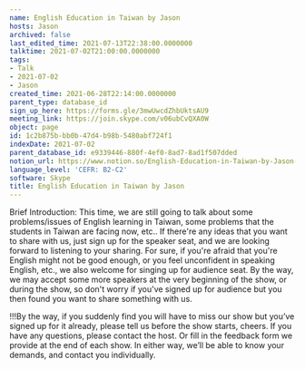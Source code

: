 ```yaml
---
name: English Education in Taiwan by Jason
hosts: Jason
archived: false
last_edited_time: 2021-07-13T22:38:00.0000000
talktime: 2021-07-02T21:00:00.0000000
tags:
- Talk
- 2021-07-02
- Jason
created_time: 2021-06-28T22:14:00.0000000
parent_type: database_id
sign_up_here: https://forms.gle/3mwUwcdZhbUktsAU9
meeting_link: https://join.skype.com/v06ubCvQXA0W
object: page
id: 1c2b875b-bb0b-47d4-b98b-5480abf724f1
indexDate: 2021-07-02
parent_database_id: e9339446-880f-4ef0-8ad7-8ad1f507dded
notion_url: https://www.notion.so/English-Education-in-Taiwan-by-Jason-1c2b875bbb0b47d4b98b5480abf724f1
language_level: 'CEFR: B2-C2'
software: Skype
title: English Education in Taiwan by Jason
---
```




Brief Introduction: This time, we are still going to talk about some problems/issues of English learning in Taiwan, some problems that the students in Taiwan are facing now, etc.. If there're any ideas that you want to share with us, just sign up for the speaker seat, and we are looking forward to listening to your sharing. 
For sure, if you're afraid that you're English might not be good enough, or you feel unconfident in speaking English, etc., we also welcome for singing up for audience seat. By the way, we may accept some more speakers at the very beginning of the show, or during the show, so don't worry if you've signed up for audience but you then found you want to share something with us.

!!!By the way, if you suddenly find you will have to miss our show but you’ve signed up for it already, please tell us before the show starts, cheers.
If you have any questions, please contact the host. Or fill in the feedback form we provide at the end of each show. In either way, we’ll be able to know your demands, and contact you individually.

